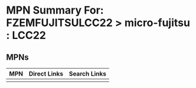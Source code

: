 



# MPN Summary For: FZEMFUJITSULCC22 > micro-fujitsu : LCC22

## MPNs
  

|MPN|Direct Links|Search Links|
| :--- | :--- | :--- |
||||
